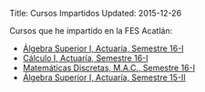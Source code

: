 Title: Cursos Impartidos
Updated: 2015-12-26

Cursos que he impartido en la FES Acatlán:

+ [Álgebra Superior I, Actuaría, Semestre 16-I](/superiorI-16I/index.html)
+ [Cálculo I, Actuaría, Semestre 16-I](/calculoI-16I/index.html)
+ [Matemáticas Discretas, M.A.C., Semestre 16-I](/discretas-16I/index.html)
+ [Álgebra Superior I, Actuaría, Semestre 15-II](/superiorI-15II/index.html)
